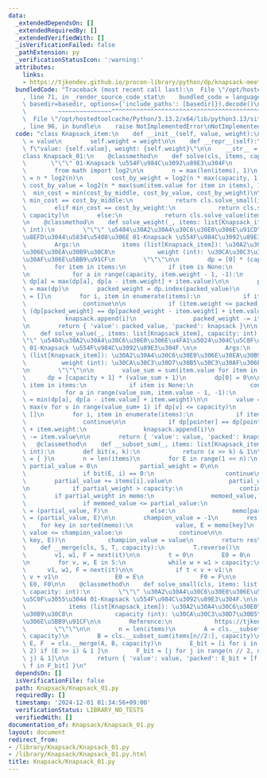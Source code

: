 ```yaml
---
data:
  _extendedDependsOn: []
  _extendedRequiredBy: []
  _extendedVerifiedWith: []
  _isVerificationFailed: false
  _pathExtension: py
  _verificationStatusIcon: ':warning:'
  attributes:
    links:
    - https://tjkendev.github.io/procon-library/python/dp/knapsack-meet-in-the-middle.html
  bundledCode: "Traceback (most recent call last):\n  File \"/opt/hostedtoolcache/Python/3.13.2/x64/lib/python3.13/site-packages/onlinejudge_verify/documentation/build.py\"\
    , line 71, in _render_source_code_stat\n    bundled_code = language.bundle(stat.path,\
    \ basedir=basedir, options={'include_paths': [basedir]}).decode()\n          \
    \         ~~~~~~~~~~~~~~~^^^^^^^^^^^^^^^^^^^^^^^^^^^^^^^^^^^^^^^^^^^^^^^^^^^^^^^^^^^^^^^^^^\n\
    \  File \"/opt/hostedtoolcache/Python/3.13.2/x64/lib/python3.13/site-packages/onlinejudge_verify/languages/python.py\"\
    , line 96, in bundle\n    raise NotImplementedError\nNotImplementedError\n"
  code: "class Knapsack_item:\n    def __init__(self, value, weight):\n        self.value\
    \ = value\n        self.weight = weight\n\n    def __repr__(self):\n        return\
    \ f\"value: {self.value}, weight: {self.weight}\"\n\n    __str__ = __repr__\n\n\
    class Knapsack_01:\n    @classmethod\n    def solve(cls, items, capacity):\n \
    \       \"\"\" 01-Knapsack \u554F\u984C\u3092\u89E3\u304F\n        \"\"\"\n\n\
    \        from math import log2\n\n        n = max(len(items), 1)\n        cost_by_middle\
    \ = n * log2(n)\n        cost_by_weight = log2(n * max(capacity, 1))\n       \
    \ cost_by_value = log2(n * max(sum(item.value for item in items), 1))\n      \
    \  min_cost = min(cost_by_middle, cost_by_value, cost_by_weight)\n\n        if\
    \ min_cost == cost_by_middle:\n            return cls.solve_small(items, capacity)\n\
    \        elif min_cost == cost_by_weight:\n            return cls.solve_weight(items,\
    \ capacity)\n        else:\n            return cls.solve_value(items, capacity)\n\
    \n    @classmethod\n    def solve_weight(_, items: list[Knapsack_item], capacity:\
    \ int):\n        \"\"\" \u5404\u30A2\u30A4\u30C6\u30E0\u306E\u91CD\u3055\u304C\
    \u8EFD\u3044\u5834\u5408\u306E 01-Knapsack \u554F\u984C\u3092\u89E3\u304F.\n\n\
    \        Args:\n            items (list[Knapsack_item]): \u30A2\u30A4\u30C6\u30E0\
    \u306E\u30EA\u30B9\u30C8\n            weight (int): \u30CA\u30C3\u30D7\u30B5\u30C3\
    \u30AF\u306E\u5BB9\u91CF\n        \"\"\"\n\n        dp = [0] * (capacity + 1)\n\
    \        for item in items:\n            if item is None:\n                continue\n\
    \n            for a in range(capacity, item.weight - 1, -1):\n               \
    \ dp[a] = max(dp[a], dp[a - item.weight] + item.value)\n\n        packed_value\
    \ = max(dp)\n        packed_weight = dp.index(packed_value)\n        knapsack\
    \ = []\n        for i, item in enumerate(items):\n            if item is None:\n\
    \                continue\n\n            if (item.weight <= packed_weight) and\
    \ (dp[packed_weight] == dp[packed_weight - item.weight] + item.value):\n     \
    \           knapsack.append(i)\n                packed_weight -= item.weight\n\
    \n        return { 'value': packed_value, 'packed': knapsack }\n\n    @classmethod\n\
    \    def solve_value(_, items: list[Knapsack_item], capacity: int):\n        \"\
    \"\" \u5404\u30A2\u30A4\u30C6\u30E0\u306E\u4FA1\u5024\u304C\u5C0F\u3055\u3044\
    \ 01-Knapsack \u554F\u984C\u3092\u89E3\u304F.\n\n        Args:\n            items\
    \ (list[Knapsack_item]): \u30A2\u30A4\u30C6\u30E0\u306E\u30EA\u30B9\u30C8\n  \
    \          weight (int): \u30CA\u30C3\u30D7\u30B5\u30C3\u30AF\u306E\u5BB9\u91CF\
    \n        \"\"\"\n\n        value_sum = sum(item.value for item in items)\n  \
    \      dp = [capacity + 1] * (value_sum + 1)\n        dp[0] = 0\n\n        for\
    \ item in items:\n            if item is None:\n                continue\n\n \
    \           for a in range(value_sum, item.value - 1, -1):\n                dp[a]\
    \ = min(dp[a], dp[a - item.value] + item.weight)\n\n        value = pointer =\
    \ max(v for v in range(value_sum+ 1) if dp[v] <= capacity)\n        knapsack =\
    \ []\n        for i, item in enumerate(items):\n            if item is None:\n\
    \                continue\n\n            if dp[pointer] == dp[pointer - item.value]\
    \ + item.weight:\n                knapsack.append(i)\n                pointer\
    \ -= item.value\n\n        return { 'value': value, 'packed': knapsack }\n\n \
    \   @classmethod\n    def __subset_sum(_, items: list[Knapsack_item], capacity:\
    \ int):\n        def bit(x, k):\n            return (x >> k) & 1\n\n        memo\
    \ = { }\n        n = len(items)\n        for E in range(1 << n):\n           \
    \ partial_value = 0\n            partial_weight = 0\n\n            for i in range(n):\n\
    \                if bit(E, i) == 0:\n                    continue\n\n        \
    \        partial_value += items[i].value\n                partial_weight += items[i].weight\n\
    \n            if partial_weight > capacity:\n                continue\n\n    \
    \        if partial_weight in memo:\n                memoed_value, F = memo[partial_weight]\n\
    \                if memoed_value <= partial_value:\n                    memo[partial_weight]\
    \ = (partial_value, F)\n            else:\n                memo[partial_weight]\
    \ = (partial_value, E)\n\n        champion_value = -1\n        res = []\n    \
    \    for key in sorted(memo):\n            value, E = memo[key]\n            if\
    \ value <= champion_value:\n                continue\n\n            res.append((value,\
    \ key, E))\n            champion_value = value\n        return res\n\n    @classmethod\n\
    \    def __merge(cls, S, T, capacity):\n        T.reverse()\n        it = iter(T)\n\
    \        v1, w1, F = next(it)\n\n        t = 0\n        E0 = 0\n        F0 = 0\n\
    \n        for v, w, E in S:\n            while w + w1 > capacity:\n          \
    \      v1, w1, F = next(it)\n\n            if t < v + v1:\n                t =\
    \ v + v1\n                E0 = E\n                F0 = F\n\n        return t,\
    \ E0, F0\n\n    @classmethod\n    def solve_small(cls, items: list[Knapsack_item],\
    \ capacity: int):\n        \"\"\" \u30A2\u30A4\u30C6\u30E0\u306E\u500B\u6570\u304C\
    \u5C0F\u3055\u3044 01-Knapsack \u554F\u984C\u3092\u89E3\u304F.\n\n        Args:\n\
    \            items (list[Knapsack_item]): \u30A2\u30A4\u30C6\u30E0\u306E\u30EA\
    \u30B9\u30C8\n            capacity (int): \u30CA\u30C3\u30D7\u30B5\u30C3\u30AF\
    \u306E\u5BB9\u91CF\n\n        Reference:\n            https://tjkendev.github.io/procon-library/python/dp/knapsack-meet-in-the-middle.html\n\
    \        \"\"\"\n\n        n = len(items)\n        A = cls.__subset_sum(items[:n//2],\
    \ capacity)\n        B = cls.__subset_sum(items[n//2:], capacity)\n\n        value,\
    \ E, F  = cls.__merge(A, B, capacity)\n        E_bit = [i for i in range(n //\
    \ 2) if (E >> i) & 1 ]\n        F_bit = [j for j in range(n // 2, n) if (F >>\
    \ j) & 1]\n\n        return { 'value': value, 'packed': E_bit + [f + n // 2 for\
    \ f in F_bit] }\n"
  dependsOn: []
  isVerificationFile: false
  path: Knapsack/Knapsack_01.py
  requiredBy: []
  timestamp: '2024-12-01 01:34:56+09:00'
  verificationStatus: LIBRARY_NO_TESTS
  verifiedWith: []
documentation_of: Knapsack/Knapsack_01.py
layout: document
redirect_from:
- /library/Knapsack/Knapsack_01.py
- /library/Knapsack/Knapsack_01.py.html
title: Knapsack/Knapsack_01.py
---
```

